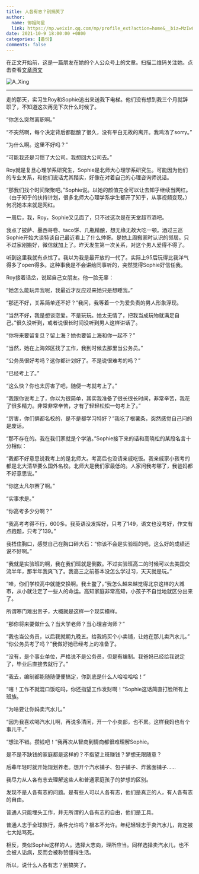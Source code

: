 ```yaml
---
title: 人各有志？别搞笑了
author:
  name: 御姐阿星
  link: https://mp.weixin.qq.com/mp/profile_ext?action=home&__biz=MzIwOTE5ODYwOQ==&scene=124#wechat_redirect
date: 2021-10-9 18:00:00 +0800
categories: [备份]
comments: false
---
```


在正文开始前，这是一篇朋友在她的个人公众号上的文章。扫描二维码关注她。点击查看[文章原文](https://mp.weixin.qq.com/s/oM4k6PS_5n6Sy9JLf-vTvA)

![A_Xing](https://mp.weixin.qq.com/mp/qrcode?scene=10000004&size=102&__biz=MzIwOTE5ODYwOQ==&mid=2661850961&idx=1&sn=9113f04d7aeeb4aa7317e082de04e3be&send_time=)

---

走的那天，实习生Roy和Sophie追出来送我下电梯。他们没有想到我三个月就辞职了，不知道这次再见下次什么时候了。

“你怎么突然离职啊。”

“不突然啊，每个决定背后都酝酿了很久，没有平白无故的离开。我鸡汤了sorry。”

“为什么啊。这里不好吗？”

“可能我还是习惯了大公司。我想回大公司去。”

Roy就是复旦心理学系研究生，Sophie是北师大心理学系研究生。可能因为他们的专业关系，和他们说话尤其踏实，好像在对着自己的心理咨询师说话。

“那我们找个时间聚聚吧。”Sophie说。以她的颜值完全可以让去知乎继续当网红。（由于知乎的扶持计划，很多北师大心理学系学生都开了知乎，从事视频变现。）何况她本来就是网红。

一周后，我，Roy，Sophie又见面了，只不过这次是在天堂超市酒吧。

我点了披萨、墨西哥卷、taco饼、几瓶精酿，想无缘无故大吃一顿。酒过三巡Sophie开始大谈特谈自己最近看上了什么帅哥。是她上周搬家时认识的邻居。只不过家刚搬好，微信就加上了。昨天发生第一次关系，对这个男人爱得不得了。

听到这里我就有点怵了。我以为我是最开放的一代了。实际上95后玩得比我洋气得多了open得多。这种事我是不会讲给同事听的，突然觉得Sophie好信任我。

Roy接着话岔，说起自己女朋友。他一脸无辜：

“她怎么能玩弄我呢，我最近才反应过来她只是想睡我。”

“那还不好，关系简单还不好？”我问，我等着一个为爱负责的男人形象浮现。

“当然不好，我是想谈恋爱。不是玩玩。她太无情了，把我当成玩物就满足自己。”很久没听到，或者说很长时间没听到男人这样讲话了。

“你将来要留复旦？留上海？她也要留上海和你一起不？”

“当然，她在上海郊区找了工作，我到时候去那里当公务员。”

“公务员很好考吗？这你都计划好了。不是说很难考的吗？”

“已经考上了。”

“这么快？你也太厉害了吧，随便一考就考上了。”

“我跟你说考上了，你以为很简单，其实我准备了很长很长时间，非常辛苦，我花了很多精力。非常非常辛苦，才有了轻轻松松一句考上了。”

“厉害，你们俩都名校的，是不是都学习特好？”我吃了根薯条，突然感觉自己问的是废话。

“那不存在的。我在我们家就是个学渣。”Sophie接下来的话和高晓松的某段名言十分相似：

“我都不好意思说我考上的是北师大。考高后也没请亲戚吃饭。我亲戚家小孩考的都是北大清华要么国外名校。北师大是我们家最低的。人家问我考哪了，我爸妈都不好意思说。”

“你这太凡尔赛了啊。”

“实事求是。”

“你高考多少分啊？”

“我高考考得不行，600多。我英语没发挥好，只考了149，语文也没考好，作文有点跑题，只考了139。”

我捂住胸口，感觉自己在胸口碎大石：“你该不会是实验班的吧，这么好的成绩还说不好啊。”

“我就是实验班的啊，我在我们班就是倒数。不过实验班高二的时候可以去美国交流半年，那半年我爽飞了。我高三之前基本没怎么学过习，天天就是玩。”

“哇，你们学校高中就能交换啊。我土鳖了。”我怎么越来越觉得北京这样的大城市，从小就注定了一些人的命运。高知家庭非常高知，小孩子不自觉地就区分出来了。

所谓寒门难出贵子，大概就是这样一个现实模样。

“那你将来要做什么？当大学老师？当心理咨询师？”

“我也当公务员，以后我就朝九晚五。给我妈买个小卖铺，让她在那儿卖汽水儿。”
“你公务员考了吗？”我做好她已经考上的准备了。

“没有，是个事业单位，严格说不是公务员，但是有编制。我爸妈已经给我说定了，毕业后直接去就行了。”

“我去，编制都能随随便便搞定，你到底是什么人哈哈哈哈！”

“嗐！工作不就混口饭吃吗，你还指望工作发财啊！”Sophie这话简直打脸所有上班族。

“为啥要让你妈卖汽水儿。”

“因为我喜欢喝汽水儿啊，再说多清闲，开一个小卖部，也不累。这样我妈也有个事儿干。”

“想法不错。攒钱吧！”我再次从智商到情商都很难理解Sophie。

是不是不缺钱的家庭都是这样的？不指望上班赚钱？梦想无限随意？

后辈年轻时就开始规划养老。想开个汽水铺子、包子铺子、炸酱面铺子……

我尽力从人各有志去理解这些人和普通家庭孩子的梦想的区别。

发现不是人各有志的问题。是有些人可以人各有志，他们是真正的人，有人各有志的自由。

普通人只能埋头工作，并无所谓的人各有志的自由，他们是工具。

普通人志于全球旅行，条件允许吗？根本不允许。年纪轻轻志于卖汽水儿，肯定被七大姑骂死。

相反，类似Sophie这样的人。选择大志向，理所应当。同样选择卖汽水儿，也不会被人诟病，反而会被称赞懂得生活。

所以，说什么人各有志？别搞笑了。